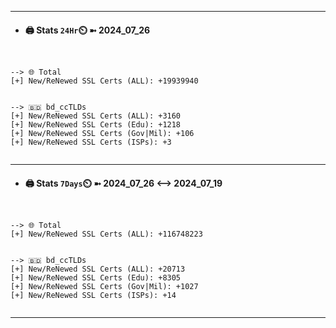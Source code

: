 

---
- #### 🖨️ **Stats** `24Hr`⏲️ ➼ 2024_07_26
```console


--> 🌐 Total
[+] New/ReNewed SSL Certs (ALL): +19939940


--> 🇧🇩 bd_ccTLDs
[+] New/ReNewed SSL Certs (ALL): +3160
[+] New/ReNewed SSL Certs (Edu): +1218
[+] New/ReNewed SSL Certs (Gov|Mil): +106
[+] New/ReNewed SSL Certs (ISPs): +3


```

---
- #### 🖨️ **Stats** `7Days`⏲️ ➼ 2024_07_26 <--> 2024_07_19
```console


--> 🌐 Total
[+] New/ReNewed SSL Certs (ALL): +116748223


--> 🇧🇩 bd_ccTLDs
[+] New/ReNewed SSL Certs (ALL): +20713
[+] New/ReNewed SSL Certs (Edu): +8305
[+] New/ReNewed SSL Certs (Gov|Mil): +1027
[+] New/ReNewed SSL Certs (ISPs): +14


```

---

